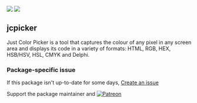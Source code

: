 [![](https://img.shields.io/chocolatey/v/jcpicker?color=green&label=jcpicker)](https://chocolatey.org/packages/jcpicker) [![](https://img.shields.io/chocolatey/dt/jcpicker)](https://chocolatey.org/packages/jcpicker)

## jcpicker
Just Color Picker is a tool that captures the colour of any pixel in any screen area and 
displays its code in a variety of formats: HTML, RGB, HEX, HSB/HSV, HSL, CMYK and Delphi.

### Package-specific issue
If this package isn't up-to-date for some days, [Create an issue](https://github.com/tunisiano187/Chocolatey-packages/issues/new/choose)

Support the package maintainer and [![Patreon](https://cdn.jsdelivr.net/gh/tunisiano187/Chocolatey-packages@d15c4e19c709e7148588d4523ffc6dd3cd3c7e5e/icons/patreon.png)](https://www.patreon.com/bePatron?u=39585820)
